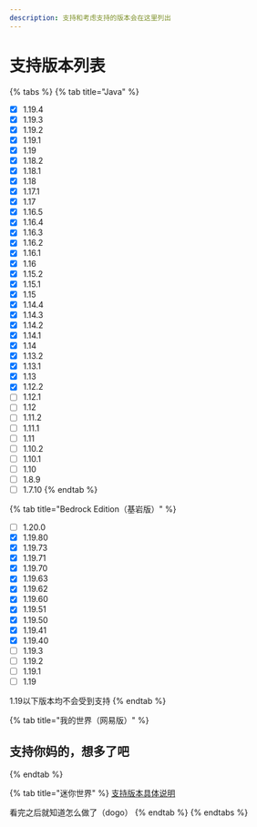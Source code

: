 ```yaml
---
description: 支持和考虑支持的版本会在这里列出
---
```


# 支持版本列表



{% tabs %}
{% tab title="Java" %}
* [x] 1.19.4
* [x] 1.19.3
* [x] 1.19.2
* [x] 1.19.1
* [x] 1.19
* [x] 1.18.2
* [x] 1.18.1
* [x] 1.18
* [x] 1.17.1
* [x] 1.17
* [x] 1.16.5
* [x] 1.16.4
* [x] 1.16.3
* [x] 1.16.2
* [x] 1.16.1
* [x] 1.16
* [x] 1.15.2
* [x] 1.15.1
* [x] 1.15
* [x] 1.14.4
* [x] 1.14.3
* [x] 1.14.2
* [x] 1.14.1
* [x] 1.14
* [x] 1.13.2
* [x] 1.13.1
* [x] 1.13
* [x] 1.12.2
* [ ] 1.12.1
* [ ] 1.12
* [ ] 1.11.2
* [ ] 1.11.1
* [ ] 1.11
* [ ] 1.10.2
* [ ] 1.10.1
* [ ] 1.10
* [ ] 1.8.9
* [ ] 1.7.10
{% endtab %}

{% tab title="Bedrock Edition（基岩版）" %}
* [ ] 1.20.0
* [x] 1.19.80
* [x] 1.19.73
* [x] 1.19.71
* [x] 1.19.70
* [x] 1.19.63
* [x] 1.19.62
* [x] 1.19.60
* [x] 1.19.51
* [x] 1.19.50
* [x] 1.19.41
* [x] 1.19.40
* [ ] 1.19.3
* [ ] 1.19.2
* [ ] 1.19.1
* [ ] 1.19

1.19以下版本均不会受到支持
{% endtab %}

{% tab title="我的世界（网易版）" %}
## **支持你妈的，想多了吧**
{% endtab %}

{% tab title="迷你世界" %}
[支持版本具体说明](https://www.bilibili.com/video/BV19i4y197x4/)

看完之后就知道怎么做了（dogo）
{% endtab %}
{% endtabs %}



